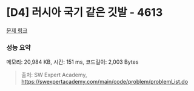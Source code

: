 # [D4] 러시아 국기 같은 깃발 - 4613 

[문제 링크](https://swexpertacademy.com/main/code/problem/problemDetail.do?contestProbId=AWQl9TIK8qoDFAXj) 

### 성능 요약

메모리: 20,984 KB, 시간: 151 ms, 코드길이: 2,003 Bytes



> 출처: SW Expert Academy, https://swexpertacademy.com/main/code/problem/problemList.do